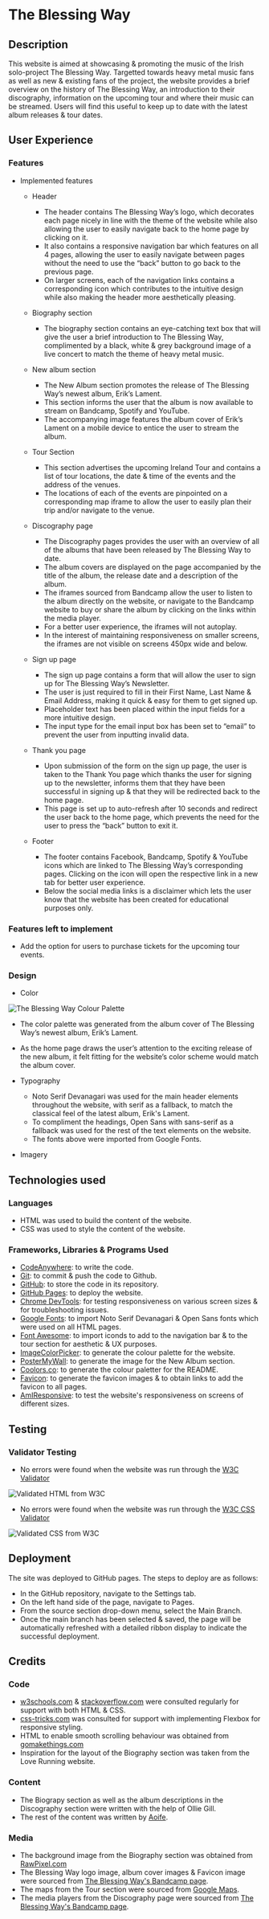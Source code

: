 # The Blessing Way

## Description
This website is aimed at showcasing & promoting the music of the Irish solo-project The Blessing Way. 
Targetted towards heavy metal music fans as well as new & existing fans of the project, the website provides a brief overview on the history of The Blessing Way, an introduction to their discography, information on the upcoming tour and where their music can be streamed.
Users will find this useful to keep up to date with the latest album releases & tour dates. 


## User Experience
### Features
- Implemented features

  - Header
    - The header contains The Blessing Way’s logo, which decorates each page nicely in line with the theme of the website while also allowing the user to easily navigate back to the home page by clicking on it. 
    - It also contains a responsive navigation bar which features on all 4 pages, allowing the user to easily navigate between pages without the need to use the “back” button to go back to the previous page. 
    - On larger screens, each of the navigation links contains a corresponding icon which contributes to the intuitive design while also making the header more aesthetically pleasing. 

  - Biography section
    - The biography section contains an eye-catching text box that will give the user a brief introduction to The Blessing Way, complimented by a black, white & grey background image of a live concert to match the theme of heavy metal music. 
  
  - New album section 
    - The New Album section promotes the release of The Blessing Way’s newest album, Erik’s Lament. 
    - This section informs the user that the album is now available to stream on Bandcamp, Spotify and YouTube. 
    - The accompanying image features the album cover of Erik’s Lament on a mobile device to entice the user to stream the album. 

  - Tour Section
    - This section advertises the upcoming Ireland Tour and contains a list of tour locations, the date & time of the events and the address of the venues. 
    - The locations of each of the events are pinpointed on a corresponding map iframe to allow the user to easily plan their trip and/or navigate to the venue. 

  - Discography page 
    - The Discography pages provides the user with an overview of all of the albums that have been released by The Blessing Way to date. 
    - The album covers are displayed on the page accompanied by the title of the album, the release date and a description of the album. 
    - The iframes sourced from Bandcamp allow the user to listen to the album directly on the website, or navigate to the Bandcamp website to buy or share the album by clicking on the links within the media player. 
    - For a better user experience, the iframes will not autoplay. 
    - In the interest of maintaining responsiveness on smaller screens, the iframes are not visible on screens 450px wide and below. 

  - Sign up page
    - The sign up page contains a form that will allow the user to sign up for The Blessing Way’s Newsletter. 
    - The user is just required to fill in their First Name, Last Name & Email Address, making it quick & easy for them to get signed up. 
    - Placeholder text has been placed within the input fields for a more intuitive design. 
    - The input type for the email input box has been set to “email” to prevent the user from inputting invalid data. 

  - Thank you page
    - Upon submission of the form on the sign up page, the user is taken to the Thank You page which thanks the user for signing up to the newsletter, informs them that they have been successful in signing up & that they will be redirected back to the home page.
    - This page is set up to auto-refresh after 10 seconds and redirect the user back to the home page, which prevents the need for the user to press the “back” button to exit it.

  - Footer
    - The footer contains Facebook, Bandcamp, Spotify & YouTube icons which are linked to The Blessing Way’s corresponding pages. Clicking on the icon will open the respective link in a new tab for better user experience.
    - Below the social media links is a disclaimer which lets the user know that the website has been created for educational purposes only.

### Features left to implement
 - Add the option for users to purchase tickets for the upcoming tour events.

### Design
- Color

![The Blessing Way Colour Palette]()
- The color palette was generated from the album cover of The Blessing Way’s newest album, Erik’s Lament. 

- As the home page draws the user’s attention to the exciting release of the new album, it felt fitting for the website’s color scheme would match the album cover. 

- Typography

  - Noto Serif Devanagari was used for the main header elements throughout the website, with serif as a fallback, to match the classical feel of the latest album, Erik's Lament. 
  - To compliment the headings, Open Sans with sans-serif as a fallback was used for the rest of the text elements on the website. 
  - The fonts above were imported from Google Fonts. 
- Imagery 

## Technologies used

### Languages
- HTML was used to build the content of the website.
- CSS was used to style the content of the website. 

### Frameworks, Libraries & Programs Used
- [CodeAnywhere](https://app.codeanywhere.com/): to write the code. 
- [Git](https://git-scm.com/): to commit & push the code to Github. 
- [GitHub](https://github.com/): to store the code in its repository. 
- [GitHub Pages](https://pages.github.com/): to deploy the website.
- [Chrome DevTools](https://developer.chrome.com/docs/devtools/): for testing responsiveness on various screen sizes & for troubleshooting issues. 
- [Google Fonts](https://fonts.google.com/): to import Noto Serif Devanagari & Open Sans fonts which were used on all HTML pages. 
- [Font Awesome](https://fontawesome.com/): to import iconds to add to the navigation bar & to the tour section for aesthetic & UX purposes. 
- [ImageColorPicker](https://imagecolorpicker.com/): to generate the colour palette for the website. 
- [PosterMyWall](https://www.postermywall.com/index.php/posterbuilder/copy/f5550b1adaac0ea5e27966d9ef9b3af5#.ZEU7i3bMKUk): to generate the image for the New Album section. 
- [Coolors.co](https://coolors.co/241e20-8c6a4f-ffffff-3c5648-76a38f): to generate the colour paletter for the README. 
- [Favicon](https://favicon.io/): to generate the favicon images & to obtain links to add the favicon to all pages. 
- [AmIResponsive](https://ui.dev/amiresponsive): to test the website's responsiveness on screens of different sizes. 

## Testing

### Validator Testing

- No errors were found when the website was run through the [W3C Validator](https://validator.w3.org/)

![Validated HTML from W3C](documentation/html-validated.PNG)

- No errors were found when the website was run through the [W3C CSS Validator](https://jigsaw.w3.org/css-validator/)

![Validated CSS from W3C](documentation/css-validated.PNG)


## Deployment
The site was deployed to GitHub pages. The steps to deploy are as follows:
 - In the GitHub repository, navigate to the Settings tab.
 - On the left hand side of the page, navigate to Pages. 
 - From the source section drop-down menu, select the Main Branch.
 - Once the main branch has been selected & saved, the page will be automatically refreshed with a detailed ribbon display to indicate the successful deployment.

## Credits 

### Code 
- [w3schools.com](https://www.w3schools.com/) & [stackoverflow.com](https://stackoverflow.com/) were consulted regularly for support with both HTML & CSS. 
- [css-tricks.com](https://css-tricks.com/snippets/css/a-guide-to-flexbox/) was consulted for support with implementing Flexbox for responsive styling. 
- HTML to enable smooth scrolling behaviour was obtained from [gomakethings.com](https://gomakethings.com/smooth-scrolling-links-with-only-css/)
- Inspiration for the layout of the Biography section was taken from the Love Running website. 

### Content 
- The Biograpy section as well as the album descriptions in the Discography section were written with the help of Ollie Gill. 
- The rest of the content was written by [Aoife](https://github.com/akirby23). 

### Media 
- The background image from the Biography section was obtained from [RawPixel.com](https://www.rawpixel.com/image/2333597/premium-photo-image-concert-microphone-rock-band)
- The Blessing Way logo image, album cover images & Favicon image were sourced from [The Blessing Way's Bandcamp page](https://theblessingway.bandcamp.com/community). 
- The maps from the Tour section were sourced from [Google Maps](https://www.google.com/maps). 
- The media players from the Discography page were sourced from [The Blessing Way's Bandcamp page](https://theblessingway.bandcamp.com/music). 
